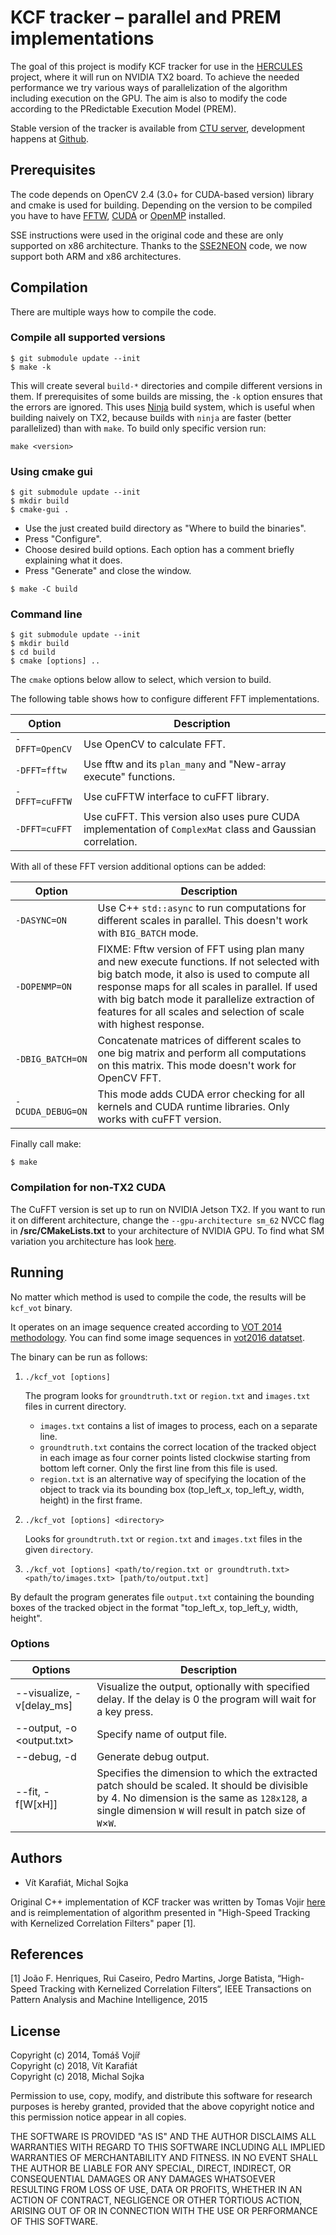 # KCF tracker – parallel and PREM implementations

The goal of this project is modify KCF tracker for use in the [HERCULES](http://hercules2020.eu/) project, where it will run on NVIDIA TX2 board. To achieve the needed performance we try various ways of parallelization of the algorithm including execution on the GPU. The aim is also to modify the code according to the PRedictable Execution Model (PREM).

Stable version of the tracker is available from [CTU server](http://rtime.felk.cvut.cz/gitweb/hercules2020/kcf.git.), development happens at [Github](https://github.com/Shanigen/kcf.).

## Prerequisites

The code depends on OpenCV 2.4 (3.0+ for CUDA-based version) library and cmake is used for building. Depending on the version to be compiled you have to have [FFTW](http://www.fftw.org/), [CUDA](https://developer.nvidia.com/cuda-downloads) or [OpenMP](http://www.openmp.org/) installed.

SSE instructions were used in the original code and these are only supported on x86 architecture. Thanks to the [SSE2NEON](https://github.com/jratcliff63367/sse2neon) code, we now support both ARM and x86 architectures.

## Compilation

There are multiple ways how to compile the code.

### Compile all supported versions

``` shellsession
$ git submodule update --init
$ make -k
```

This will create several `build-*` directories and compile different
versions in them. If prerequisites of some builds are missing, the
`-k` option ensures that the errors are ignored. This uses [Ninja](https://ninja-build.org/) build system, which is useful when building naively on TX2, because builds with `ninja` are faster (better parallelized) than with `make`. To build only specific version run:

``` shellsession
make <version>
```

### Using cmake gui

```shellsession
$ git submodule update --init
$ mkdir build
$ cmake-gui .
```

- Use the just created build directory as "Where to build the binaries".
- Press "Configure". 
- Choose desired build options. Each option has a comment  briefly explaining what it does.
- Press "Generate" and close the window. 

```shellsession
$ make -C build
```
### Command line

```shellsession
$ git submodule update --init
$ mkdir build
$ cd build
$ cmake [options] ..
```

The `cmake`  options below allow to select, which version to build.

The following table shows how to configure different FFT implementations.

|Option| Description |
| --- | --- |
| `-DFFT=OpenCV` | Use OpenCV to calculate FFT.|
| `-DFFT=fftw` | Use fftw and its `plan_many` and "New-array execute" functions.|
| `-DFFT=cuFFTW` | Use cuFFTW interface to cuFFT library.|
| `-DFFT=cuFFT` | Use cuFFT. This version also uses pure CUDA implementation of `ComplexMat` class and Gaussian correlation.|

With all of these FFT version additional options can be added:

|Option| Description |
| --- | --- |
| `-DASYNC=ON` | Use C++ `std::async` to run computations for different scales in parallel. This doesn't work with `BIG_BATCH` mode.|
| `-DOPENMP=ON` | FIXME: Fftw version of FFT using plan many and new execute functions. If not selected with big batch mode, it also is used to compute all response maps for all scales in parallel. If used with big batch mode it parallelize extraction of features for all scales and selection of scale with highest response.|
| `-DBIG_BATCH=ON` | Concatenate matrices of different scales to one big matrix and perform all computations on this matrix. This mode doesn't work for OpenCV FFT.|
| `-DCUDA_DEBUG=ON` | This mode adds CUDA error checking for all kernels and CUDA runtime libraries. Only works with cuFFT version.|

Finally call make:
```
$ make
```

### Compilation for non-TX2 CUDA

The CuFFT version is set up to run on NVIDIA Jetson TX2. If you want to run it on different architecture, change the `--gpu-architecture sm_62` NVCC flag in **/src/CMakeLists.txt** to your architecture of NVIDIA GPU. To find what SM variation you architecture has look [here](http://arnon.dk/matching-sm-architectures-arch-and-gencode-for-various-nvidia-cards/).

## Running

No matter which method is used to compile the code, the results will be `kcf_vot` binary.

It operates on an image sequence created according to [VOT 2014 methodology](http://www.votchallenge.net/). You can find some image sequences in [vot2016 datatset](http://www.votchallenge.net/vot2016/dataset.html).

The binary can be run as follows:

1. `./kcf_vot [options]`

   The program looks for `groundtruth.txt` or `region.txt` and `images.txt` files in current directory.
   - `images.txt` contains a list of images to process, each on a separate line.
   - `groundtruth.txt` contains the correct location of the tracked object in each image as four corner points listed clockwise starting from bottom left corner. Only the first line from this file is used.
   - `region.txt` is an alternative way of specifying the location of the object to track via its bounding box (top_left_x, top_left_y, width, height) in the first frame.

2. `./kcf_vot [options] <directory>`

   Looks for `groundtruth.txt` or `region.txt` and `images.txt` files in the given `directory`.

3. `./kcf_vot [options] <path/to/region.txt or groundtruth.txt> <path/to/images.txt> [path/to/output.txt]`

By default the program generates file `output.txt` containing the bounding boxes of the tracked object in the format "top_left_x, top_left_y, width, height".

### Options

| Options | Description |
| ------- | ----------- |
| --visualize, -v[delay_ms] | Visualize the output, optionally with specified delay. If the delay is 0 the program will wait for a key press. |
| --output, -o <output.txt>	 | Specify name of output file. |
| --debug, -d				 | Generate debug output. |
| --fit, -f[W[xH]] | Specifies the dimension to which the extracted patch should be scaled. It should be divisible by 4. No dimension is the same as `128x128`, a single dimension `W` will result in patch size of `W`×`W`. |


## Authors
* Vít Karafiát, Michal Sojka

Original C++ implementation of KCF tracker was written by Tomas Vojir [here](https://github.com/vojirt/kcf/blob/master/README.md) and is reimplementation of algorithm presented in "High-Speed Tracking with Kernelized Correlation Filters" paper [1].

## References

[1] João F. Henriques, Rui Caseiro, Pedro Martins, Jorge Batista, “High-Speed Tracking with Kernelized Correlation Filters“,
IEEE Transactions on Pattern Analysis and Machine Intelligence, 2015

## License

Copyright (c) 2014, Tomáš Vojíř\
Copyright (c) 2018, Vít Karafiát\
Copyright (c) 2018, Michal Sojka

Permission to use, copy, modify, and distribute this software for research
purposes is hereby granted, provided that the above copyright notice and
this permission notice appear in all copies.

THE SOFTWARE IS PROVIDED "AS IS" AND THE AUTHOR DISCLAIMS ALL WARRANTIES
WITH REGARD TO THIS SOFTWARE INCLUDING ALL IMPLIED WARRANTIES OF
MERCHANTABILITY AND FITNESS. IN NO EVENT SHALL THE AUTHOR BE LIABLE FOR
ANY SPECIAL, DIRECT, INDIRECT, OR CONSEQUENTIAL DAMAGES OR ANY DAMAGES
WHATSOEVER RESULTING FROM LOSS OF USE, DATA OR PROFITS, WHETHER IN AN
ACTION OF CONTRACT, NEGLIGENCE OR OTHER TORTIOUS ACTION, ARISING OUT OF
OR IN CONNECTION WITH THE USE OR PERFORMANCE OF THIS SOFTWARE.
